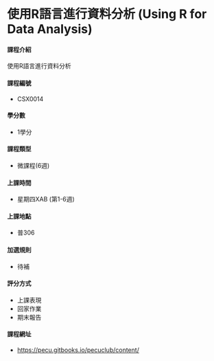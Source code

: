 # 使用R語言進行資料分析 (Using R for Data Analysis)

#### 課程介紹

使用R語言進行資料分析

#### 課程編號

* CSX0014

#### 學分數

* 1學分

#### 課程類型

* 微課程(6週)

#### 上課時間

* 星期四XAB (第1-6週)

#### 上課地點

* 普306

#### 加選規則

* 待補

#### 評分方式

* 上課表現
* 回家作業
* 期末報告

#### 課程網址

* https://pecu.gitbooks.io/pecuclub/content/ 

